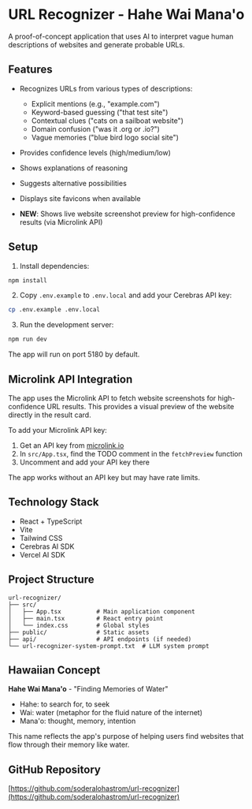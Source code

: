 # URL Recognizer - Hahe Wai Mana'o

A proof-of-concept application that uses AI to interpret vague human descriptions of websites and generate probable URLs.

## Features

- Recognizes URLs from various types of descriptions:
  - Explicit mentions (e.g., "example.com")
  - Keyword-based guessing ("that test site")
  - Contextual clues ("cats on a sailboat website")
  - Domain confusion ("was it .org or .io?")
  - Vague memories ("blue bird logo social site")

- Provides confidence levels (high/medium/low)
- Shows explanations of reasoning
- Suggests alternative possibilities
- Displays site favicons when available
- **NEW**: Shows live website screenshot preview for high-confidence results (via Microlink API)

## Setup

1. Install dependencies:
```bash
npm install
```

2. Copy `.env.example` to `.env.local` and add your Cerebras API key:
```bash
cp .env.example .env.local
```

3. Run the development server:
```bash
npm run dev
```

The app will run on port 5180 by default.

## Microlink API Integration

The app uses the Microlink API to fetch website screenshots for high-confidence URL results. This provides a visual preview of the website directly in the result card.

To add your Microlink API key:
1. Get an API key from [microlink.io](https://microlink.io)
2. In `src/App.tsx`, find the TODO comment in the `fetchPreview` function
3. Uncomment and add your API key there

The app works without an API key but may have rate limits.

## Technology Stack

- React + TypeScript
- Vite
- Tailwind CSS
- Cerebras AI SDK
- Vercel AI SDK

## Project Structure

```
url-recognizer/
├── src/
│   ├── App.tsx          # Main application component
│   ├── main.tsx         # React entry point
│   └── index.css        # Global styles
├── public/              # Static assets
├── api/                 # API endpoints (if needed)
└── url-recognizer-system-prompt.txt  # LLM system prompt
```

## Hawaiian Concept

**Hahe Wai Mana'o** - "Finding Memories of Water"
- Hahe: to search for, to seek
- Wai: water (metaphor for the fluid nature of the internet)
- Mana'o: thought, memory, intention

This name reflects the app's purpose of helping users find websites that flow through their memory like water.

## GitHub Repository

[https://github.com/soderalohastrom/url-recognizer](https://github.com/soderalohastrom/url-recognizer)
